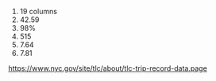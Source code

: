 01. 19 columns
02. 42.59
03. 98%
04. 515
05. 7.64
06. 7.81

https://www.nyc.gov/site/tlc/about/tlc-trip-record-data.page